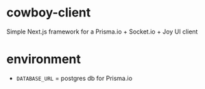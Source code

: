 # cowboy-client

Simple Next.js framework for a Prisma.io + Socket.io + Joy UI client

# environment

- `DATABASE_URL` = postgres db for Prisma.io
